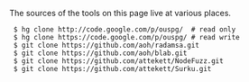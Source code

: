 The sources of the tools on this page live at various places.

```
 $ hg clone http://code.google.com/p/ouspg/  # read only
 $ hg clone https://code.google.com/p/ouspg/ # read write
 $ git clone https://github.com/aoh/radamsa.git
 $ git clone https://github.com/aoh/blab.git
 $ git clone https://github.com/attekett/NodeFuzz.git
 $ git clone https://github.com/attekett/Surku.git
```